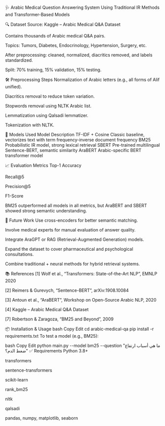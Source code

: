 🩺 Arabic Medical Question Answering System
Using Traditional IR Methods and Transformer-Based Models
         
🔍 Dataset
Source: Kaggle – Arabic Medical Q&A Dataset

Contains thousands of Arabic medical Q&A pairs.

Topics: Tumors, Diabetes, Endocrinology, Hypertension, Surgery, etc.

After preprocessing: cleaned, normalized, diacritics removed, and labels standardized.

Split: 70% training, 15% validation, 15% testing.

🛠️ Preprocessing Steps
Normalization of Arabic letters (e.g., all forms of Alif unified).

Diacritics removal to reduce token variation.

Stopwords removal using NLTK Arabic list.

Lemmatization using Qalsadi lemmatizer.

Tokenization with NLTK.

🧠 Models Used
Model	Description
TF-IDF + Cosine	Classic baseline, vectorizes text with term frequency-inverse document frequency
BM25	Probabilistic IR model, strong lexical retrieval
SBERT	Pre-trained multilingual Sentence-BERT, semantic similarity
AraBERT	Arabic-specific BERT transformer model

📈 Evaluation Metrics
Top-1 Accuracy

Recall@5

Precision@5

F1-Score

BM25 outperformed all models in all metrics, but AraBERT and SBERT showed strong semantic understanding.


🔮 Future Work
Use cross-encoders for better semantic matching.

Involve medical experts for manual evaluation of answer quality.

Integrate AraGPT or RAG (Retrieval-Augmented Generation) models.

Expand the dataset to cover pharmaceutical and psychological consultations.

Combine traditional + neural methods for hybrid retrieval systems.

📚 References
[1] Wolf et al., “Transformers: State-of-the-Art NLP”, EMNLP 2020

[2] Reimers & Gurevych, “Sentence-BERT”, arXiv:1908.10084

[3] Antoun et al., “AraBERT”, Workshop on Open-Source Arabic NLP, 2020

[4] Kaggle – Arabic Medical Q&A Dataset

[7] Robertson & Zaragoza, “BM25 and Beyond”, 2009

📦 Installation & Usage
bash
Copy
Edit
cd arabic-medical-qa
pip install -r requirements.txt
To test a model (e.g., BM25):

bash
Copy
Edit
python main.py --model bm25 --question "ما هي أسباب ارتفاع ضغط الدم؟"
✅ Requirements
Python 3.8+

transformers

sentence-transformers

scikit-learn

rank_bm25

nltk

qalsadi

pandas, numpy, matplotlib, seaborn
